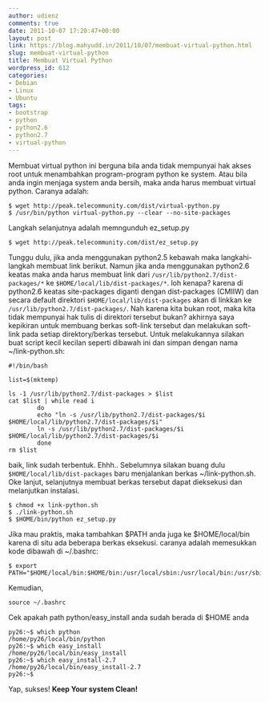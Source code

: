 ```yaml
---
author: udienz
comments: true
date: 2011-10-07 17:20:47+00:00
layout: post
link: https://blog.mahyudd.in/2011/10/07/membuat-virtual-python.html
slug: membuat-virtual-python
title: Membuat Virtual Python
wordpress_id: 612
categories:
- Debian
- Linux
- Ubuntu
tags:
- bootstrap
- python
- python2.6
- python2.7
- virtual-python
---
```


Membuat virtual python ini berguna bila anda tidak mempunyai hak akses root untuk menambahkan program-program python ke system. Atau bila anda ingin menjaga system anda bersih, maka anda harus membuat virtual python. Caranya adalah:


    
    $ wget http://peak.telecommunity.com/dist/virtual-python.py
    $ /usr/bin/python virtual-python.py --clear --no-site-packages
    



Langkah selanjutnya adalah memngunduh ez_setup.py


    
    
    $ wget http://peak.telecommunity.com/dist/ez_setup.py
    



Tunggu dulu, jika anda menggunakan python2.5 kebawah maka langkahi-langkah membuat link berikut. Namun jika anda menggunakan python2.6 keatas maka anda harus membuat link dari `/usr/lib/python2.7/dist-packages/*` ke `$HOME/local/lib/dist-packages/*`. loh kenapa? karena di python2.6 keatas site-packages diganti dengan dist-packages (CMIIW) dan secara default direktori `$HOME/local/lib/dist-packages` akan di linkkan ke `/usr/lib/python2.7/dist-packages/`. Nah karena kita bukan root, maka kita tidak mempunyai hak tulis di direktori tersebut bukan? akhirnya saya kepikiran untuk membuang berkas soft-link tersebut dan melakukan soft-link pada setiap direktory/berkas tersebut. Untuk melakukannya silakan buat script kecil kecilan seperti dibawah ini dan simpan dengan nama ~/link-python.sh:

    
    
    #!/bin/bash
    
    list=$(mktemp)
    
    ls -1 /usr/lib/python2.7/dist-packages > $list
    cat $list | while read i
            do
            echo "ln -s /usr/lib/python2.7/dist-packages/$i $HOME/local/lib/python2.7/dist-packages/$i"
            ln -s /usr/lib/python2.7/dist-packages/$i $HOME/local/lib/python2.7/dist-packages/$i
            done
    rm $list
    



baik, link sudah terbentuk. Ehhh.. Sebelumnya silakan buang dulu `$HOME/local/lib/dist-packages` baru menjalankan berkas ~/link-python.sh. Oke lanjut, selanjutnya membuat berkas tersebut dapat dieksekusi dan melanjutkan instalasi.

    
    $ chmod +x link-python.sh
    $ ./link-python.sh
    $ $HOME/bin/python ez_setup.py
    



Jika mau praktis, maka tambahkan $PATH anda juga ke $HOME/local/bin karena di situ ada beberapa berkas eksekusi. caranya adalah memesukkan kode dibawah di ~/.bashrc:

    
    $ export PATH="$HOME/local/bin:$HOME/bin:/usr/local/sbin:/usr/local/bin:/usr/sbin:/usr/bin:/sbin:/bin:/usr/games"



Kemudian,


    
    source ~/.bashrc



Cek apakah path python/easy_install anda sudah berada di $HOME anda


    
    
    py26:~$ which python
    /home/py26/local/bin/python
    py26:~$ which easy_install
    /home/py26/local/bin/easy_install
    py26:~$ which easy_install-2.7 
    /home/py26/local/bin/easy_install-2.7
    py26:~$ 
    



Yap, sukses! **Keep Your system Clean!**
